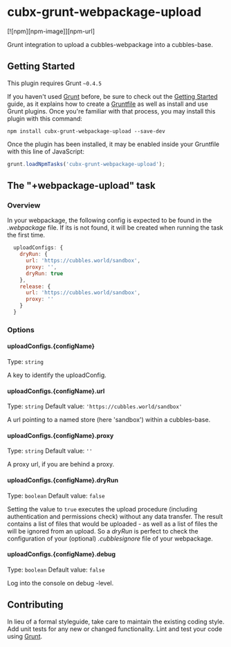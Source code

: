 # cubx-grunt-webpackage-upload

[![npm][npm-image]][npm-url]

Grunt integration to upload a cubbles-webpackage into a cubbles-base.

## Getting Started
This plugin requires Grunt `~0.4.5`

If you haven't used [Grunt](http://gruntjs.com/) before, be sure to check out the [Getting Started](http://gruntjs.com/getting-started) guide, as it explains how to create a [Gruntfile](http://gruntjs.com/sample-gruntfile) as well as install and use Grunt plugins. Once you're familiar with that process, you may install this plugin with this command:

```shell
npm install cubx-grunt-webpackage-upload --save-dev
```

Once the plugin has been installed, it may be enabled inside your Gruntfile with this line of JavaScript:

```js
grunt.loadNpmTasks('cubx-grunt-webpackage-upload');
```

## The "+webpackage-upload" task

### Overview
In your webpackage, the following config is expected to be found in the _.webpackage_ file. If its is not found, 
it will be created when running the task the first time.

```js
  uploadConfigs: {
    dryRun: {
      url: 'https://cubbles.world/sandbox',
      proxy: '',
      dryRun: true
    },
    release: {
      url: 'https://cubbles.world/sandbox',
      proxy: ''
    }
  }
```

### Options

#### uploadConfigs.{configName}
Type: `string`

A key to identify the uploadConfig.

#### uploadConfigs.{configName}.url
Type: `string`
Default value: `'https://cubbles.world/sandbox'`

A url pointing to a named store (here 'sandbox') within a cubbles-base.

#### uploadConfigs.{configName}.proxy
Type: `string`
Default value: `''`

A proxy url, if you are behind a proxy.

#### uploadConfigs.{configName}.dryRun
Type: `boolean`
Default value: `false`

Setting the value to `true` executes the upload procedure (including authentication and permissions check) without any data transfer.
  The result contains a list of files that would be uploaded - as well as a list of files the will be ignored from an upload. So a _dryRun_ is perfect to check the configuration of your (optional) _.cubblesignore_ file of your webpackage.

#### uploadConfigs.{configName}.debug
Type: `boolean`
Default value: `false`

Log into the console on debug -level. 

## Contributing
In lieu of a formal styleguide, take care to maintain the existing coding style. Add unit tests for any new or changed functionality. Lint and test your code using [Grunt](http://gruntjs.com/).
